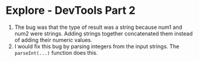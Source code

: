 # Explore - DevTools Part 2
1. The bug was that the type of result was a string because num1 and num2 were strings. Adding strings together concatenated them instead of adding their numeric values.
2. I would fix this bug by parsing integers from the input strings. The `parseInt(...)` function does this.